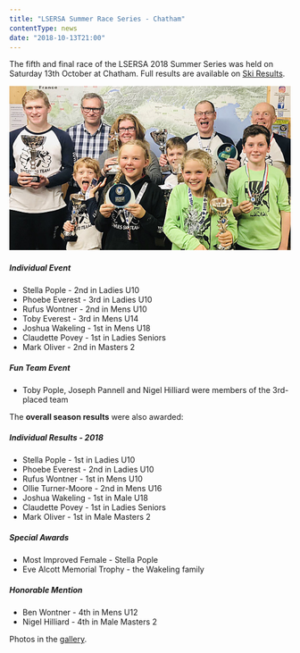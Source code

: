 ```yaml
---
title: "LSERSA Summer Race Series - Chatham"
contentType: news
date: "2018-10-13T21:00"
---
```


The fifth and final race of the LSERSA 2018 Summer Series was held on Saturday 13th October at
Chatham. Full results are available on [Ski Results](https://skiresults.co.uk/events/899).

![Bowles medallists](medallists.jpg)

##### Individual Event
* Stella Pople - 2nd in Ladies U10
* Phoebe Everest - 3rd in Ladies U10
* Rufus Wontner - 2nd in Mens U10
* Toby Everest - 3rd in Mens U14
* Joshua Wakeling - 1st in Mens U18
* Claudette Povey - 1st in Ladies Seniors
* Mark Oliver - 2nd in Masters 2

##### Fun Team Event
* Toby Pople, Joseph Pannell and Nigel Hilliard were members of the 3rd-placed team

The **overall season results** were also awarded:

##### Individual Results - 2018
* Stella Pople - 1st in Ladies U10
* Phoebe Everest - 2nd in Ladies U10
* Rufus Wontner - 1st in Mens U10
* Ollie Turner-Moore - 2nd in Mens U16
* Joshua Wakeling - 1st in Male U18
* Claudette Povey - 1st in Ladies Seniors
* Mark Oliver - 1st in Male Masters 2

##### Special Awards
* Most Improved Female - Stella Pople
* Eve Alcott Memorial Trophy - the Wakeling family

##### Honorable Mention
* Ben Wontner - 4th in Mens U12
* Nigel Hilliard - 4th in Male Masters 2

Photos in the [gallery](/gallery/2018/181013_LSERSA_5_chatham).